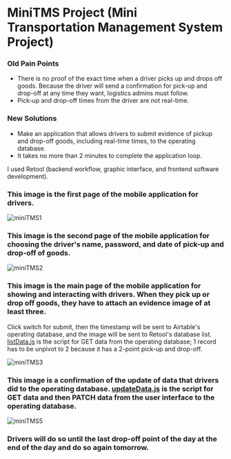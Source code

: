 # MiniTMS Project (Mini Transportation Management System Project)
### Old Pain Points
  - There is no proof of the exact time when a driver picks up and drops off goods. Because the driver will send a confirmation for pick-up and drop-off at any time they want, logistics admins must follow.
  - Pick-up and drop-off times from the driver are not real-time.

### New Solutions
  - Make an application that allows drivers to submit evidence of pickup and drop-off goods, including real-time times, to the operating database.
  - It takes no more than 2 minutes to complete the application loop.

I used Retool (backend workflow, graphic interface, and frontend software development).

### This image is the first page of the mobile application for drivers.

![miniTMS1](https://github.com/petchanawat/MiniTMS/assets/158483894/9cdb4d48-575f-48d5-a7ae-2c296f01a8bd)


### This image is the second page of the mobile application for choosing the driver's name, password, and date of pick-up and drop-off of goods.

![miniTMS2](https://github.com/petchanawat/MiniTMS/assets/158483894/f9c894e0-946a-4ed9-8d46-8a6ab09a6cf6)


### This image is the main page of the mobile application for showing and interacting with drivers. When they pick up or drop off goods, they have to attach an evidence image of at least three.
Click switch for submit, then the timestamp will be sent to Airtable's operating database, and the image will be sent to Retool's database list. [listData.js](https://github.com/petchanawat/MiniTMS/blob/main/listData.js) is the script for GET data from the operating database; 1 record has to be unpivot to 2 because it has a 2-point pick-up and drop-off.

![miniTMS3](https://github.com/petchanawat/MiniTMS/assets/158483894/8402612c-ef8c-4249-945a-c5f1155c1b48)


### This image is a confirmation of the update of data that drivers did to the operating database. [updateData.js](https://github.com/petchanawat/MiniTMS/blob/main/updateData.js) is the script for GET data and then PATCH data from the user interface to the operating database.

 ![miniTMS5](https://github.com/petchanawat/MiniTMS/assets/158483894/f876ccf1-2fc9-41e9-a1b1-8166095465e7)


### Drivers will do so until the last drop-off point of the day at the end of the day and do so again tomorrow.






